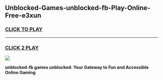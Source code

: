 
## Unblocked-Games-unblocked-fb-Play-Online-Free-e3xun
<h3>
<a href="https://premium76.site?title=unblocked-fb&ref=26A">CLICK TO PLAY</a></h3>
<hr>

<h3>
<a href="https://premium76.site?title=unblocked-fb&ref=26A">CLICK 2 PLAY</a>
  
</h3>

<a href="https://premium76.site?title=unblocked-fb&ref=26A"><img src="https://clearcache.store/games.png"></a>


**unblocked-fb games unblocked: Your Gateway to Fun and Accessible Online Gaming**
